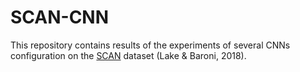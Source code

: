 # SCAN-CNN

This repository contains results of the experiments of several CNNs configuration on the [SCAN](http://github.com) dataset
(Lake & Baroni, 2018).


